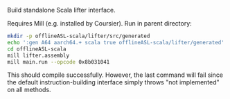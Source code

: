 Build standalone Scala lifter interface.

Requires Mill (e.g. installed by Coursier). Run in parent directory:
```bash
mkdir -p offlineASL-scala/lifter/src/generated
echo ':gen A64 aarch64.+ scala true offlineASL-scala/lifter/generated' | dune exec asli
cd offlineASL-scala
mill lifter.assembly
mill main.run --opcode 0x8b031041
```
This should compile successfully. However, the last command will fail since
the default instruction-building interface simply throws "not implemented"
on all methods.
